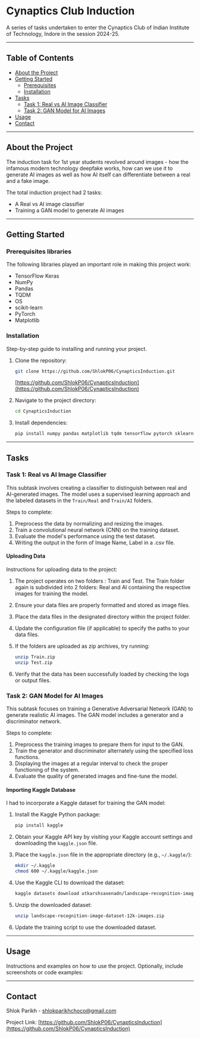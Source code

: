 
# Cynaptics Club Induction

A series of tasks undertaken to enter the Cynaptics Club of Indian Institute of Technology, Indore in the session 2024-25.

---

## Table of Contents

- [About the Project](#about-the-project)
- [Getting Started](#getting-started)
  - [Prerequisites](#prerequisites)
  - [Installation](#installation)
- [Tasks](#tasks)
  - [Task 1: Real vs AI Image Classifier](#task-1-real-vs-ai-image-classifier)
  - [Task 2: GAN Model for AI Images](#task-2-gan-model-for-ai-images)
- [Usage](#usage)
- [Contact](#contact)

---

## About the Project

The induction task for 1st year students revolved around images - how the infamous modern technology deepfake works, how can we use it to generate AI images as well as how AI itself can differentiate between a real and a fake image.

The total induction project had 2 tasks:

- A Real vs AI image classifier
- Training a GAN model to generate AI images

---

## Getting Started

### Prerequisites libraries

The following libraries played an important role in making this project work:

- TensorFlow Keras
- NumPy
- Pandas
- TQDM
- OS
- scikit-learn
- PyTorch
- Matplotlib

### Installation

Step-by-step guide to installing and running your project.

1. Clone the repository:

   ```bash
   git clone https://github.com/ShlokP06/CynapticsInduction.git
   ```

   [https://github.com/ShlokP06/CynapticsInduction](https://github.com/ShlokP06/CynapticsInduction)

2. Navigate to the project directory:

   ```bash
   cd CynapticsInduction
   ```

3. Install dependencies:

   ```bash
   pip install numpy pandas matplotlib tqdm tensorflow pytorch sklearn
   ```
---

## Tasks

### Task 1: Real vs AI Image Classifier

This subtask involves creating a classifier to distinguish between real and AI-generated images. The model uses a supervised learning approach and the labeled datasets in the `Train/Real` and `Train/AI` folders.

Steps to complete:

1. Preprocess the data by normalizing and resizing the images.
2. Train a convolutional neural network (CNN) on the training dataset.
3. Evaluate the model's performance using the test dataset.
4. Writing the output in the form of Image Name, Label in a .csv file.

#### Uploading Data

Instructions for uploading data to the project:

1. The project operates on two folders : Train and Test. The Train folder again is subdivided into 2 folders: Real and AI containing the respective images for training the model.

2. Ensure your data files are properly formatted and stored as image files.

3. Place the data files in the designated directory within the project folder.

4. Update the configuration file (if applicable) to specify the paths to your data files.

5. If the folders are uploaded as zip archives, try running:

   ```bash
   unzip Train.zip
   unzip Test.zip
   ```

6. Verify that the data has been successfully loaded by checking the logs or output files.

### Task 2: GAN Model for AI Images

This subtask focuses on training a Generative Adversarial Network (GAN) to generate realistic AI images. The GAN model includes a generator and a discriminator network.

Steps to complete:

1. Preprocess the training images to prepare them for input to the GAN.
2. Train the generator and discriminator alternately using the specified loss functions.
3. Displaying the images at a regular interval to check the proper functioning of the system.
4. Evaluate the quality of generated images and fine-tune the model.

#### Importing Kaggle Database

I had to incorporate a Kaggle dataset for training the GAN model:

1. Install the Kaggle Python package:

   ```bash
   pip install kaggle
   ```

2. Obtain your Kaggle API key by visiting your Kaggle account settings and downloading the `kaggle.json` file.

3. Place the `kaggle.json` file in the appropriate directory (e.g., `~/.kaggle/`):

   ```bash
   mkdir ~/.kaggle
   chmod 600 ~/.kaggle/kaggle.json
   ```

4. Use the Kaggle CLI to download the dataset:

   ```bash
   kaggle datasets download utkarshsaxenadn/landscape-recognition-image-dataset-12k-images
   ```

5. Unzip the downloaded dataset:

   ```bash
   unzip landscape-recognition-image-dataset-12k-images.zip
   ```

6. Update the training script to use the downloaded dataset.

---

## Usage

Instructions and examples on how to use the project. Optionally, include screenshots or code examples:

---

## Contact

Shlok Parikh - [shlokparikhchoco@gmail.com](mailto\:shlokparikhchoco@gmail.com)

Project Link: [https://github.com/ShlokP06/CynapticsInduction](https://github.com/ShlokP06/CynapticsInduction)
